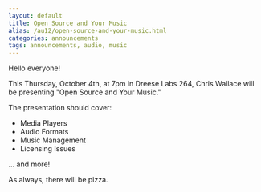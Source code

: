 ```yaml
---
layout: default
title: Open Source and Your Music
alias: /au12/open-source-and-your-music.html
categories: announcements
tags: announcements, audio, music
---
```

Hello everyone!

This Thursday, October 4th, at 7pm in Dreese Labs 264, Chris Wallace will be presenting "Open Source and Your Music."

The presentation should cover:
- Media Players
- Audio Formats
- Music Management
- Licensing Issues

... and more!

As always, there will be pizza.
